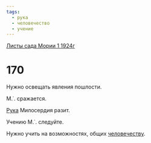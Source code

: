```yaml
---
tags:
  - рука
  - человечество
  - учение
---
```


[Листы сада Мории 1 1924г](/agni/1924)

# 170
Нужно освещать явления пошлости.   

М.˙. сражается.   

[Рука](/tag/#рука) Милосердия разит.   

Учению М.˙. следуйте.   

Нужно учить на возможностях, общих [человечеству](/tag/#человечество).   

